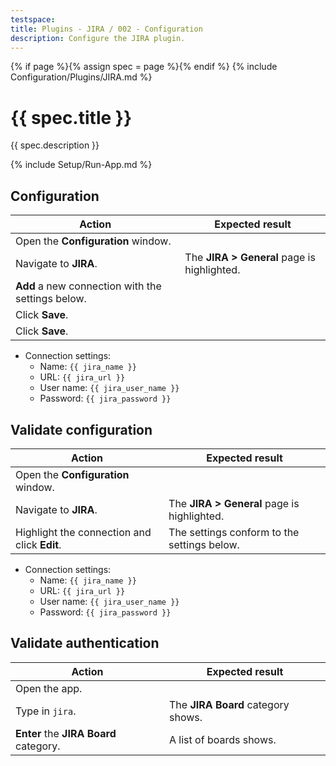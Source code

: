 ```yaml
---
testspace:
title: Plugins - JIRA / 002 - Configuration
description: Configure the JIRA plugin.
---
```


{% if page %}{% assign spec = page %}{% endif %}
{% include Configuration/Plugins/JIRA.md %}

# {{ spec.title }}

{{ spec.description }}

{% include Setup/Run-App.md %}

## Configuration

| Action                                            | Expected result                             |
| ------------------------------------------------- | ------------------------------------------- |
| Open the **Configuration** window.                |                                             |
| Navigate to **JIRA**.                             | The **JIRA > General** page is highlighted. |
| **Add** a new connection with the settings below. |                                             |
| Click **Save**.                                   |                                             |
| Click **Save**.                                   |                                             |

- Connection settings:
  - Name: `{{ jira_name }}`
  - URL: `{{ jira_url }}`
  - User name: `{{ jira_user_name }}`
  - Password: `{{ jira_password }}`

## Validate configuration

| Action                                       | Expected result                             |
| -------------------------------------------- | ------------------------------------------- |
| Open the **Configuration** window.           |                                             |
| Navigate to **JIRA**.                        | The **JIRA > General** page is highlighted. |
| Highlight the connection and click **Edit**. | The settings conform to the settings below. |

- Connection settings:
  - Name: `{{ jira_name }}`
  - URL: `{{ jira_url }}`
  - User name: `{{ jira_user_name }}`
  - Password: `{{ jira_password }}`

## Validate authentication

| Action                                 | Expected result                    |
| -------------------------------------- | ---------------------------------- |
| Open the app.                          |                                    |
| Type in `jira`.                        | The **JIRA Board** category shows. |
| **Enter** the **JIRA Board** category. | A list of boards shows.            |
